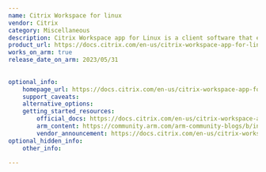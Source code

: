 ```yaml
---
name: Citrix Workspace for linux
vendor: Citrix
category: Miscellaneous
description: Citrix Workspace app for Linux is a client software that enables secure access to virtual desktops, applications, and data from any Linux device.
product_url: https://docs.citrix.com/en-us/citrix-workspace-app-for-linux
works_on_arm: true
release_date_on_arm: 2023/05/31
 
 
optional_info:
    homepage_url: https://docs.citrix.com/en-us/citrix-workspace-app-for-linux
    support_caveats:
    alternative_options:
    getting_started_resources:
        official_docs: https://docs.citrix.com/en-us/citrix-workspace-app-for-linux/downloads/citrix-workspace-app-for-linux-2305.pdf
        arm_content: https://community.arm.com/arm-community-blogs/b/infrastructure-solutions-blog/posts/kasm-remote-workspace-solutions-on-arm
        vendor_announcement: https://docs.citrix.com/en-us/citrix-workspace-app-for-linux/whats-new.html#:~:text=two%20virtual%20desktops-,Support%20for%20ARM64%20architecture,-Support%20for%20IPv6
optional_hidden_info:
    other_info:
 
---
```

